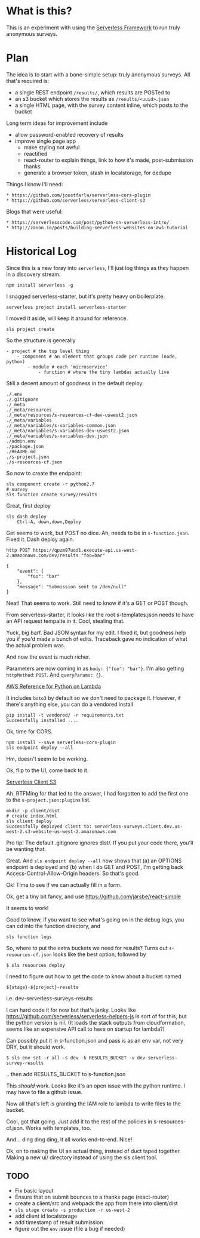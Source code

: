 # What is this?

This is an experiment with using the [Serverless Framework](https://github.com/serverless/serverless) to run truly anonymous surveys.

# Plan

The idea is to start with a bone-simple setup: truly anonymous surveys.
All that's required is:

* a single REST endpoint `/results/`, which results are POSTed to
* an s3 bucket which stores the results as `/results/<uuid>.json`
* a single HTML page, with the survey content inline, which posts to the bucket

Long term ideas for improvement include

* allow password-enabled recovery of results
* improve single page app
    * make styling not awful
    * reactified
    * react-router to explain things, link to how it's made, post-submission thanks
    * generate a browser token, stash in localstorage, for dedupe

Things I know I'll need:

    * https://github.com/joostfarla/serverless-cors-plugin
    * https://github.com/serverless/serverless-client-s3

Blogs that were useful:

    * https://serverlesscode.com/post/python-on-serverless-intro/
    * http://zanon.io/posts/building-serverless-websites-on-aws-tutorial

# Historical Log

Since this is a new foray into `serverless`, I'll just log things as they happen in a discovery stream.

    npm install serverless -g

I snagged serverless-starter, but it's pretty heavy on boilerplate. 

    serverless project install serverless-starter

I moved it aside, will keep it around for reference.

    sls project create

So the structure is generally
    
    - project # the top level thing
        - component # an element that groups code per runtime (node, python)
            - module # each 'microservice'
                - function # where the tiny lambdas actually live

Still a decent amount of goodness in the default deploy:

    ./.env
    ./.gitignore
    ./_meta
    ./_meta/resources
    ./_meta/resources/s-resources-cf-dev-uswest2.json
    ./_meta/variables
    ./_meta/variables/s-variables-common.json
    ./_meta/variables/s-variables-dev-uswest2.json
    ./_meta/variables/s-variables-dev.json
    ./admin.env
    ./package.json
    ./README.md
    ./s-project.json
    ./s-resources-cf.json

So now to create the endpoint:

    sls component create -r python2.7
    # survey
    sls function create survey/results

Great, first deploy

    sls dash deploy
        Ctrl-A, down,down,Deploy

Get seems to work, but POST no dice. Ah, needs to be in `s-function.json`. Fixed it.
Dash deploy again.

    http POST https://qpzm97uod1.execute-api.us-west-2.amazonaws.com/dev/results "foo=bar"

	{                                                           
		"event": {                                              
			"foo": "bar"                                        
		},                                                      
		"message": "Submission sent to /dev/null"               
	}                                                           

Neat! That seems to work. Still need to know if it's a GET or POST though.

From serverless-starter, it looks like the root s-templates.json needs to have an API request tempalte in it. Cool, stealing that.

Yuck, big barf. Bad JSON syntax for my edit. I fixed it, but goodness help you if you'd made a bunch of edits. Traceback gave no indication of what the actual problem was.

And now the event is much richer.

Parameters are now coming in as `body: {"foo": "bar"}`. I'm also getting `httpMethod`: `POST`.
And `queryParams: {}`.


[AWS Reference for Python on Lambda](http://docs.aws.amazon.com/lambda/latest/dg/lambda-python-how-to-create-deployment-package.html)

It includes `boto3` by default so we don't need to package it.
However, if there's anything else, you can do a vendored install

    pip install -t vendored/ -r requirements.txt
    Successfully installed ....

Ok, time for CORS.

    npm install --save serverless-cors-plugin
    sls endpoint deploy --all

Hm, doesn't seem to be working. 

Ok, flip to the UI, come back to it.

[Serverless Client S3](https://github.com/serverless/serverless-client-s3)

Ah. RTFMing for that led to the answer, I had forgotten to add the first
one to the `s-project.json:plugins` list.

    mkdir -p client/dist
    # create index.html
    sls client deploy
    Successfully deployed client to: serverless-surveys.client.dev.us-west-2.s3-website-us-west-2.amazonaws.com 

Pro tip! The default .gitignore ignores dist/. If you put your code there, you'll be wanting that.

Great. And `sls endpoint deploy --all` now shows that (a) an OPTIONS endpoint is deployed and 
(b) when I do GET and POST, I'm getting back Access-Control-Allow-Origin headers. So that's good.

Ok! Time to see if we can actually fill in a form.

Ok, get a tiny bit fancy, and use https://github.com/jarsbe/react-simple

It seems to work!

Good to know, if you want to see what's going on in the debug logs, you can cd into the function directory, and

    sls function logs

So, where to put the extra buckets we need for results?
Turns out `s-resources-cf.json` looks like the best option, followed by

    $ sls resources deploy

I need to figure out how to get the code to know about
a bucket named

    ${stage}-${project}-results

i.e. dev-serverless-surveys-results

I can hard code it for now but that's janky. Looks like https://github.com/serverless/serverless-helpers-js is sort of for this, but the python version is nil. (It loads the stack outputs from cloudformation, seems like an expensive API call to have on startup for lambda?)

Can possibly put it in s-function.json and pass is as an env var, not very DRY, but it should work.

    $ sls env set -r all -s dev -k RESULTS_BUCKET -v dev-serverless-survey-results

.. then add RESULTS_BUCKET to s-function.json

This *should* work. Looks like it's an open issue with the python runtime. I may have to file a github issue.

Now all that's left is granting the IAM role to lambda to write files to the bucket.

Cool, got that going. Just add it to the rest of the policies in s-resources-cf.json. Works with templates, too.

And... ding ding ding, it all works end-to-end. Nice!

Ok, on to making the UI an actual thing, instead of duct taped together.
Making a new ui/ directory instead of using the sls client tool.




## TODO

* Fix basic layout
* Ensure that on submit bounces to a thanks page (react-router)
* create a client/src and webpack the app from there into client/dist
* `sls stage create -s production -r us-west-2`
* add client id localstorage
* add timestamp of result submission
* figure out the `env` issue (file a bug if needed)
